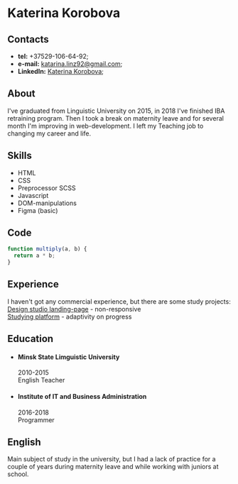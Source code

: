 # Katerina Korobova

## Contacts

- **tel:** +37529-106-64-92;
- **e-mail:** katarina.linz92@gmail.com;
- **LinkedIn:** [Katerina Korobova](https://www.linkedin.com/in/katerina-korobova);

## About

I've graduated from Linguistic University on 2015, in 2018 I've finished IBA retraining program. Then I took a break on maternity leave and for several month I'm improving in web-development. I left my Teaching job to changing my career and life.

## Skills

- HTML
- CSS
- Preprocessor SCSS
- Javascript
- DOM-manipulations
- Figma (basic)

## Code

```javascript
function multiply(a, b) {
  return a * b;
}
```

## Experience

I haven't got any commercial experience, but there are some study projects:<br/>
[Design studio landing-page](https://katwind.github.io/design/) - non-responsive<br/>
[Studying platform](https://katwind.github.io/platform/) - adaptivity on progress

## Education

- #### Minsk State Limguistic University

  2010-2015</br>
  English Teacher

- #### Institute of IT and Business Administration
  2016-2018<br/>
  Programmer

## English

Main subject of study in the university, but I had a lack of practice for a couple of years during maternity leave and while working with juniors at school.
